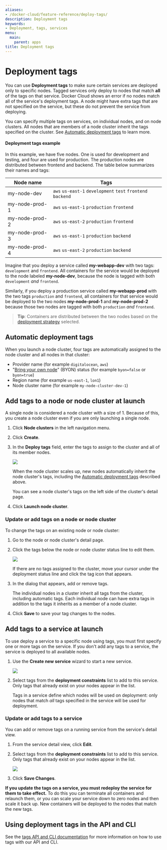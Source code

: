 ```yaml
---
aliases:
- /docker-cloud/feature-reference/deploy-tags/
description: Deployment tags
keywords:
- Deployment, tags, services
menu:
  main:
    parent: apps
title: Deployment tags
---
```


# Deployment tags

You can use **Deployment tags** to make sure certain services are deployed only
to specific nodes. Tagged services only deploy to nodes that match **all** of
the tags on that service. Docker Cloud shows an error if no nodes match all of
the service's deployment tags. A node might have extra tags that are not
specified on the service, but these do not prevent the service from deploying.

You can specify multiple tags on services, on individual nodes, and on node clusters. All nodes that are members of a node cluster inherit the tags specified on the cluster. See [Automatic deployment tags](deploy-tags.md#automatic-deployment-tags) to learn more.

#### Deployment tags example

In this example, we have five nodes. One is used for development and testing, and four are used for production. The production nodes are distributed between frontend and backend. The table below summarizes their names and tags:

| Node name | Tags |
| --------- | ---- |
| my-node-dev | `aws` `us-east-1` `development` `test` `frontend` `backend`|
| my-node-prod-1 | `aws` `us-east-1` `production` `frontend` |
| my-node-prod-2 | `aws` `us-east-2` `production` `frontend` |
| my-node-prod-3 | `aws` `us-east-1` `production` `backend` |
| my-node-prod-4 | `aws` `us-east-2` `production` `backend` |

Imagine that you deploy a service called **my-webapp-dev** with two tags:
`development` and `frontend`. All containers for the service would be deployed
to the node labeled **my-node-dev**, because the node is tagged with both
`development` *and* `frontend`.

Similarly, if you deploy a production service called **my-webapp-prod** with the
two tags `production` and `frontend`, all containers for that service
would be deployed to the two nodes **my-node-prod-1** and **my-node-prod-2**
because those two nodes are tagged with both `production` *and* `frontend`.

> **Tip**: Containers are distributed between the two nodes based on the
[deployment strategy](../infrastructure/deployment-strategies.md) selected.

## Automatic deployment tags

When you launch a node cluster, four tags are automatically assigned to the
node cluster and all nodes in that cluster:

* Provider name (for example `digitalocean`, `aws`)
* "[Bring your own node](../infrastructure/byoh.md)" (BYON) status (for example `byon=false` or `byon=true`)
* Region name (for example `us-east-1`, `lon1`)
* Node cluster name (for example `my-node-cluster-dev-1`)

## Add tags to a node or node cluster at launch

A single node is considered a node cluster with a size of 1. Because of this, you create a node cluster even if you are only launching a single node.

1. Click **Node clusters** in the left navigation menu.
2. Click **Create**.
2. In the **Deploy tags** field, enter the tags to assign to the cluster and all
of its member nodes.

    ![](images/nodecluster-wizard-tags.png)

    When the node cluster scales up, new nodes automatically inherit the
    node cluster's tags, including the [Automatic deployment tags](deploy-tags.md#automatic-deployment-tags) described above.

    You can see a node cluster's tags on the left side of the cluster's detail page.

4. Click **Launch node cluster**.

### Update or add tags on a node or node cluster

To change the tags on an existing node or node cluster:

1. Go to the node or node cluster's detail page.

2. Click the tags below the node or node cluster status line to edit them.

    ![](images/node-detail-tags.png)

    If there are no tags assigned to the cluster, move your cursor under the deployment status line and click the tag icon that appears.

3. In the dialog that appears, add or remove tags.

    The individual nodes in a cluster inherit all tags from the cluster, including automatic tags. Each individual node can have extra tags in addition to the tags it inherits as a member of a node cluster.

4. Click **Save** to save your tag changes to the nodes.

## Add tags to a service at launch

To use deploy a service to a specific node using tags, you must first specify one or more tags on the service. If you don't add any tags to a service, the service is deployed to all available nodes.

1. Use the **Create new service** wizard to start a new service.

    ![](images/service-wizard-tags.png)

2. Select tags from the **deployment constraints** list to add to this service. Only tags that already exist on your nodes appear in the list.

    Tags in a service define which nodes will be used on deployment: only nodes that match *all* tags specified in the service will be used for deployment.

### Update or add tags to a service

You can add or remove tags on a running service from the service's detail view.

1. From the service detail view, click **Edit**.

2. Select tags from the **deployment constraints** list to add to this service. Only tags that already exist on your nodes appear in the list.

    ![](images/service-wizard-tags.png)

3. Click **Save Changes**.

**If you update the tags on a service, you must redeploy the service for them to take effect.** To do this you can terminate all containers and relaunch them, or you can scale
your service down to zero nodes and then scale it back up. New containers will
be deployed to the nodes that match the new tags.

## Using deployment tags in the API and CLI

See the [tags API and CLI documentation](/apidocs/docker-cloud.md#tags) for more information on how to use tags with our API and CLI.
